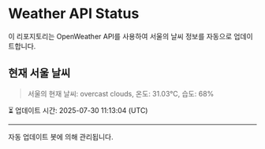 
# Weather API Status

이 리포지토리는 OpenWeather API를 사용하여 서울의 날씨 정보를 자동으로 업데이트합니다.

## 현재 서울 날씨
> 서울의 현재 날씨: overcast clouds, 온도: 31.03°C, 습도: 68%

⏳ 업데이트 시간: 2025-07-30 11:13:04 (UTC)

---
자동 업데이트 봇에 의해 관리됩니다.
